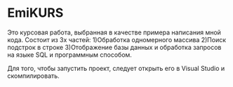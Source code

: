 # EmiKURS
Это курсовая работа, выбранная в качестве примера написания мной кода. 
Состоит из 3х частей:
1)Обработка одномерного массива
2)Поиск подстрок в строке
3)Отображение базы данных и обработка запросов на языке SQL и программным способом.

Для того, чтобы запустить проект, следует открыть его в Visual Studio и скомпилировать.
